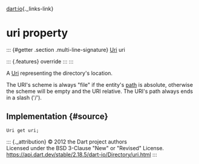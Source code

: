 [dart:io](../../dart-io/dart-io-library){._links-link}

uri property
============

::: {#getter .section .multi-line-signature}
[Uri](../../dart-core/uri-class) uri

::: {.features}
override
:::
:::

A [Uri](../../dart-core/uri-class) representing the directory\'s
location.

The URI\'s scheme is always \"file\" if the entity\'s [path](path) is
absolute, otherwise the scheme will be empty and the URI relative. The
URI\'s path always ends in a slash (\'/\').

Implementation {#source}
--------------

``` {.language-dart data-language="dart"}
Uri get uri;
```

::: {._attribution}
© 2012 the Dart project authors\
Licensed under the BSD 3-Clause \"New\" or \"Revised\" License.\
<https://api.dart.dev/stable/2.18.5/dart-io/Directory/uri.html>
:::
